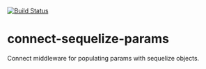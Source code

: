 [![Build Status](https://travis-ci.org/admittedly/express-sequelize-params.svg?branch=master)](https://travis-ci.org/admittedly/express-sequelize-params)

connect-sequelize-params
========================

Connect middleware for populating params with sequelize objects.
